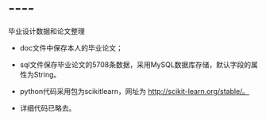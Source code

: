 # ----
毕业设计数据和论文整理

* doc文件中保存本人的毕业论文；

* sql文件保存毕业论文的5708条数据，采用MySQL数据库存储，默认字段的属性为String。

* python代码采用包为scikitlearn，网址为 http://scikit-learn.org/stable/。

* 详细代码已略去。
